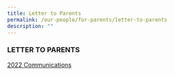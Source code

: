 ```yaml
---
title: Letter to Parents
permalink: /our-people/for-parents/letter-to-parents
description: ""
---
```

### LETTER TO PARENTS

[2022 Communications](/our-people/for-parents/Letter-to-Parents/2022-communications)